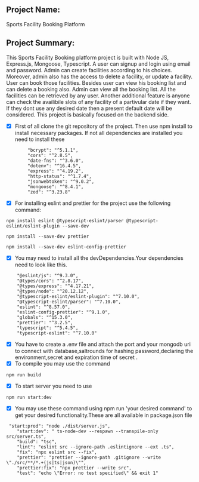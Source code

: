 
## Project Name: 
Sports Facility Booking Platform


## Project Summary:

This Sports Facility Booking platform project is built with Node JS, Express.js, Mongoose, Typescript. A user can signup and login using email and password. Admin can create facilities according to his choices. Moreover, admin also has the access to delete a facility, or update a facility. User can book those facilities. Besides user can view his booking list and can delete a booking also. Admin can view all the booking list. All the facilities can be retrieved by any user. Another additional feature is anyone can check the availibile slots of any facility of a partivular date if they want. If they dont use any desired date then a present default date will be considered. This project is basically focused on the backend side.


- [x] First of all clone the git repository of the project. Then use npm install to install necessary packages. If not all dependencies are installed you need to install these
```
        "bcrypt": "^5.1.1",
        "cors": "^2.8.5",
        "date-fns": "^3.6.0",
        "dotenv": "^16.4.5",
        "express": "^4.19.2",
        "http-status": "^1.7.4",
        "jsonwebtoken": "^9.0.2",
        "mongoose": "^8.4.1",
        "zod": "^3.23.8"
```
- [x] For installing eslint and prettier for the project use the following command:
```
npm install eslint @typescript-eslint/parser @typescript-eslint/eslint-plugin --save-dev

```
```
npm install --save-dev prettier

```
```
npm install --save-dev eslint-config-prettier

```



- [x] You may need to install all the devDependencies.Your dependencies need to look like this.
```
    "@eslint/js": "^9.3.0",
    "@types/cors": "^2.8.17",
    "@types/express": "^4.17.21",
    "@types/node": "^20.12.12",
    "@typescript-eslint/eslint-plugin": "^7.10.0",
    "@typescript-eslint/parser": "^7.10.0",
    "eslint": "^8.57.0",
    "eslint-config-prettier": "^9.1.0",
    "globals": "^15.3.0",
    "prettier": "^3.2.5",
    "typescript": "^5.4.5",
    "typescript-eslint": "^7.10.0"
```
- [x] You have to create a .env file and attach the port and your mongodb uri  to connect with database,saltrounds for hashing password,declaring the environment,secret and expiration time of secret .
- [x] To compile you may use the command
```
npm run build
```
- [x] To start server you need to use
```
npm run start:dev
```
- [x] You may use these command using npm run 'your desired command' to get your desired functionality.These are all available in package.json file
```
 "start:prod": "node ./dist/server.js",
    "start:dev": " ts-node-dev --respawn --transpile-only src/server.ts",
    "build": "tsc",
    "lint": "eslint src --ignore-path .eslintignore --ext .ts",
    "fix": "npx eslint src --fix",
    "prettier": "prettier --ignore-path .gitignore --write \"./src/**/*.+(js|ts|json)\"",
    "prettier:fix": "npx prettier --write src",
    "test": "echo \"Error: no test specified\" && exit 1"
```


